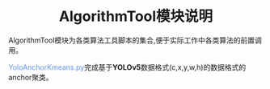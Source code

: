 # <div align="center">AlgorithmTool模块说明</div>

AlgorithmTool模块为各类算法工具脚本的集合,便于实际工作中各类算法的前置调用。

<font color=CornflowerBlue>YoloAnchorKmeans.py</font>完成基于<b>YOLOv5</b>数据格式(c,x,y,w,h)的数据格式的anchor聚类。